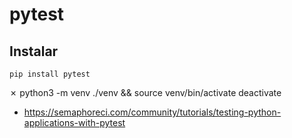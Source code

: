 # pytest

## Instalar
    pip install pytest

✗ python3 -m venv ./venv && source venv/bin/activate
    deactivate

- https://semaphoreci.com/community/tutorials/testing-python-applications-with-pytest